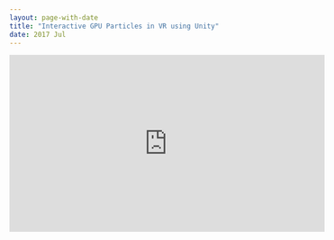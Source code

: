 ```yaml
---
layout: page-with-date
title: "Interactive GPU Particles in VR using Unity"
date: 2017 Jul
---
```


<iframe width="560" height="315" src="https://www.youtube.com/embed/pj7s5cqHNiE" frameborder="0" allowfullscreen></iframe>